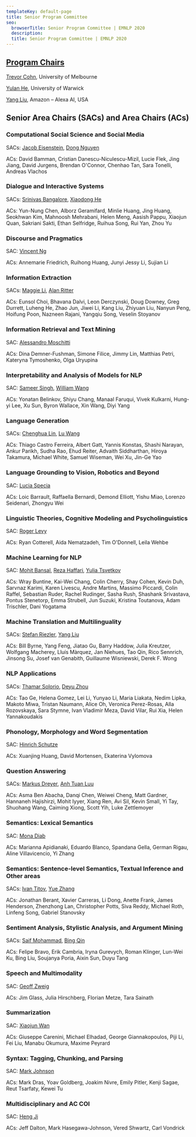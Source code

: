 ```yaml
---
templateKey: default-page
title: Senior Program Committee
seo:
  browserTitle: Senior Program Committee | EMNLP 2020
  description: 
  title: Senior Program Committee | EMNLP 2020
---
```

## [Program Chairs](/organizers/#program-co-chairs)

[Trevor Cohn](https://people.eng.unimelb.edu.au/tcohn/), University of
Melbourne

[Yulan He](https://warwick.ac.uk/fac/sci/dcs/people/yulan_he/),
University of Warwick

[Yang
Liu](https://scholar.google.co.uk/citations?user=w90wOucAAAAJ&hl=en),
Amazon – Alexa AI, USA

## Senior Area Chairs (SACs) and Area Chairs (ACs)

### Computational Social Science and Social Media

SACs: [Jacob Eisenstein](http://www.jacob-eisenstein.com/), [Dong
Nguyen](https://www.dongnguyen.nl/)

ACs: David Bamman, Cristian Danescu-Niculescu-Mizil, Lucie Flek, Jing
Jiang, David Jurgens, Brendan O\'Connor, Chenhao Tan, Sara Tonelli,
Andreas Vlachos

### Dialogue and Interactive Systems

SACs: [Srinivas Bangalore](https://sbangalore.com/), [Xiaodong
He](https://scholar.google.com/citations?user=W5WbqgoAAAAJ&hl=en)

ACs: Yun-Nung Chen, Alborz Geramifard, Minlie Huang, Jing Huang,
Seokhwan Kim, Mahnoosh Mehrabani, Helen Meng, Aasish Pappu, Xiaojun
Quan, Sakriani Sakti, Ethan Selfridge, Ruihua Song, Rui Yan, Zhou Yu

### Discourse and Pragmatics

SAC: [Vincent Ng](https://cs.utdallas.edu/people/faculty/ng-vincent/)

ACs: Annemarie Friedrich, Ruihong Huang, Junyi Jessy Li, Sujian Li

### Information Extraction

SACs: [Maggie Li](https://www4.comp.polyu.edu.hk/~cswjli/), [Alan
Ritter](http://aritter.github.io/)

ACs: Eunsol Choi, Bhavana Dalvi, Leon Derczynski, Doug Downey, Greg
Durrett, Luheng He, Zhao Jun, Jiwei Li, Kang Liu, Zhiyuan Liu, Nanyun
Peng, Hoifung Poon, Nazneen Rajani, Yangqiu Song, Veselin Stoyanov

### Information Retrieval and Text Mining

SAC: [Alessandro
Moschitti](https://scholar.google.com/citations?user=vYUDlsEAAAAJ&hl=en)

ACs: Dina Demner-Fushman, Simone Filice, Jimmy Lin, Matthias Petri,
Kateryna Tymoshenko, Olga Uryupina

### Interpretability and Analysis of Models for NLP

SAC: [Sameer Singh](http://sameersingh.org/), [William Wang](https://sites.cs.ucsb.edu/~william/)

ACs: Yonatan Belinkov, Shiyu Chang, Manaal Faruqui, Vivek Kulkarni, Hung-yi Lee, Xu Sun, Byron
Wallace, Xin Wang, Diyi Yang

### Language Generation

SACs: [Chenghua Lin](https://chenghualin.wordpress.com/), [Lu
Wang](https://www.ccs.neu.edu/home/luwang/)

ACs: Thiago Castro Ferreira, Albert Gatt, Yannis Konstas, Shashi
Narayan, Ankur Parikh, Sudha Rao, Ehud Reiter, Advaith Siddharthan,
Hiroya Takamura, Michael White, Samuel Wiseman, Wei Xu, Jin-Ge Yao

### Language Grounding to Vision, Robotics and Beyond

SAC: [Lucia Specia](https://www.imperial.ac.uk/people/l.specia)

ACs: Loic Barrault, Raffaella Bernardi, Demond Elliott, Yishu Miao, Lorenzo
Seidenari, Zhongyu Wei

### Linguistic Theories, Cognitive Modeling and Psycholinguistics

SAC: [Roger Levy](https://bcs.mit.edu/users/rplevymitedu)

ACs: Ryan Cotterell, Aida Nematzadeh, Tim O\'Donnell, Leila Wehbe

### Machine Learning for NLP

SAC: [Mohit Bansal](http://www.cs.unc.edu/~mbansal/), [Reza
Haffari](https://research.monash.edu/en/persons/reza-haffari), [Yulia Tsvetkov](https://www.cs.cmu.edu/~ytsvetko/)

ACs: Wray Buntine, Kai-Wei Chang, Colin Cherry, Shay Cohen, Kevin Duh,
Sarvnaz Karimi, Karen Livescu, Andre Martins, Massimo Piccardi, Colin Raffel, Sebastian
Ruder, Rachel Rudinger, Sasha Rush, Shashank Srivastava, Pontus Stenetorp, Emma Strubell,
Jun Suzuki, Kristina Toutanova, Adam Trischler, Dani
Yogatama

### Machine Translation and Multilinguality 

SACs: [Stefan
Riezler](http://www.cl.uni-heidelberg.de/statnlpgroup/members/riezler/),
[Yang Liu](http://nlp.csai.tsinghua.edu.cn/~ly/)

ACs: Bill Byrne, Yang Feng, Jiatao Gu, Barry Haddow, Julia Kreutzer,
Wolfgang Macherey, Lluís Màrquez, Jan Niehues, Tao Qin, Rico Sennrich,
Jinsong Su, Josef van Genabith, Guillaume Wisniewski, Derek F. Wong

### NLP Applications

SACs: [Thamar Solorio](http://solorio.uh.edu/), [Deyu
Zhou](http://palm.seu.edu.cn/zhoudeyu/Home.html)

ACs: Tao Ge, Helena Gomez, Lei Li, Yunyao Li, Maria Liakata, Nedim Lipka, Makoto
Miwa, Tristan Naumann, Alice Oh, Veronica Perez-Rosas, Alla Rozovskaya, Sara Stymne, Ivan
Vladimir Meza, David Vilar, Rui Xia, Helen Yannakoudakis

### Phonology, Morphology and Word Segmentation

SAC: [Hinrich Schutze](https://www.cis.uni-muenchen.de/schuetze/)

ACs: Xuanjing Huang, David Mortensen, Ekaterina Vylomova

### Question Answering

SACs: [Markus Dreyer](https://markusdreyer.org/), [Anh Tuan
Luu](https://people.csail.mit.edu/tuanluu/)

ACs: Asma Ben Abacha, Danqi Chen, Weiwei Cheng, Matt Gardner, Hannaneh
Hajishirzi, Mohit Iyyer, Xiang Ren, Avi Sil, Kevin Small, Yi Tay,
Shuohang Wang, Caiming Xiong, Scott Yih, Luke Zettlemoyer

### Semantics: Lexical Semantics

SAC: [Mona Diab](https://www.seas.gwu.edu/mona-diab)

ACs: Marianna Apidianaki, Eduardo Blanco, Spandana Gella, German Rigau,
Aline Villavicencio, Yi Zhang

### Semantics: Sentence-level Semantics, Textual Inference and Other areas

SACs: [Ivan Titov](http://ivan-titov.org/), [Yue
Zhang](https://frcchang.github.io/)

ACs: Jonathan Berant, Xavier Carreras, Li Dong, Anette Frank, James
Henderson, Zhenzhong Lan, Christopher Potts, Siva Reddy, Michael Roth, Linfeng Song,
Gabriel Stanovsky

### Sentiment Analysis, Stylistic Analysis, and Argument Mining

SACs: [Saif Mohammad](https://www.saifmohammad.com/), [Bing
Qin](http://ir.hit.edu.cn/~qinb/)

ACs: Felipe Bravo, Erik Cambria, Iryna Gurevych, Roman Klinger, Lun-Wei
Ku, Bing Liu, Soujanya Poria, Aixin Sun, Duyu Tang

### Speech and Multimodality

SAC: [Geoff Zweig](https://www.linkedin.com/in/geoffreyzweig)

ACs: Jim Glass, Julia Hirschberg, Florian Metze, Tara Sainath

### Summarization

SAC: [Xiaojun Wan](https://wanxiaojun.github.io/)

ACs: Giuseppe Carenini, Michael Elhadad, George Giannakopoulos, Piji Li,
Fei Liu, Manabu Okumura, Maxime Peyrard

### Syntax: Tagging, Chunking, and Parsing

SAC: [Mark Johnson](http://web.science.mq.edu.au/~mjohnson/)

ACs: Mark Dras, Yoav Goldberg, Joakim Nivre, Emily Pitler, Kenji Sagae,
Reut Tsarfaty, Kewei Tu

### Multidisciplinary and AC COI

SAC: [Heng Ji](https://cs.illinois.edu/directory/profile/hengji)

ACs: Jeff Dalton, Mark Hasegawa-Johnson, Vered Shwartz, Carl Vondrick

